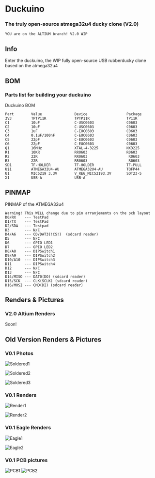 # Duckuino

### The truly open-source atmega32u4 ducky clone (V2.0)

```YOU are on the ALTIUM branch! V2.0 WIP```

## Info

Enter the duckuino, the WIP fully open-source USB rubberducky clone based on the atmega32u4

## BOM

### Parts list for building your duckuino
Duckuino BOM

```
Part 		Value         		Device            		Package                                                                                                            
3V3  		TPTP11R       		TPTP11R           		TP11R
C1   		10uF          		C-USC0603         		C0603                                                                                                         
C2   		10uF          		C-USC0603         		C0603                                                                                                            
C3   		1uF           		C-EUC0603         		C0603                                                                                                          
C4   		0.1uF/100nF   		C-EUC0603         		C0603
C5   		22pF          		C-EUC0603         		C0603                                                                                                           
C6   		22pF          		C-EUC0603         		C0603                                                                                                            
Q1   		16MHz         		XTAL-4-3225       		NX3225                                                                                                    
R1   		10KR          		RR0603            		R0603
R2   		22R           		RR0603           		 R0603
R3   		22R           		RR0603           		 R0603
SD1  		TF-HOLDER     		TF-HOLDER         		TF-PULL         
U$1  		ATMEGA32U4-AU 		ATMEGA32U4-AU     		TQFP44                                                                                                
U1   		MIC5219 3.3V  		V_REG_MIC52193.3V 		SOT23-5
X1   		USB-A         		USB-A                                                                                                                         
```

## PINMAP
PINMAP of the ATMEGA32u4

```
Warning! This WILL change due to pin arranjements on the pcb layout
D0/RX    --- TestPad
D1/TX    --- TestPad
D2/SDA   --- Testpad
D3       --- N/C
D4/A6    --- CD/DAT3(!CS!)  (sdcard reader)
D5       --- N/C
D6       --- GPIO LED1
D7       --- GPIO LED2
D8/A8    --- DIPSwitch1
D9/A9    --- DIPSwitch2
D10/A10  --- DIPSwitch3
D11      --- DIPSwitch4
D12      --- N/C
D13      --- N/C
D14/MISO --- DAT0(DO) (sdcard reader)
D15/SCK  --- CLK(SCLK) (sdcard reader)
D16/MOSI --- CMD(DI) (sdcard reader)
```



## Renders & Pictures

### V2.0 Altium Renders
Soon!


## Old Version Renders & Pictures

### V0.1 Photos
![Soldered1](https://raw.githubusercontent.com/afonsus1997/Duckuino/V2.0-Altium/renders/photo1.jpg)

![Soldered2](https://raw.githubusercontent.com/afonsus1997/Duckuino/V2.0-Altium/renders/photo2.jpg)

![Soldered3](https://raw.githubusercontent.com/afonsus1997/Duckuino/V2.0-Altium/renders/photo3.jpg)

### V0.1 Renders
![Render1](https://raw.githubusercontent.com/afonsus1997/Duckuino/master/renders/top.png)

![Render2](https://raw.githubusercontent.com/afonsus1997/Duckuino/master/renders/bot.png)


### V0.1 Eagle Renders
![Eagle1](https://raw.githubusercontent.com/afonsus1997/Duckuino/master/renders/eagle_sch.png)

![Eagle2](https://raw.githubusercontent.com/afonsus1997/Duckuino/master/renders/eagle_brd.png)

### V0.1 PCB pictures
![PCB1](https://raw.githubusercontent.com/afonsus1997/Duckuino/master/renders/V0.1_TOP.jpg) ![PCB2](https://raw.githubusercontent.com/afonsus1997/Duckuino/master/renders/V0.1_BOTTOM.jpg)